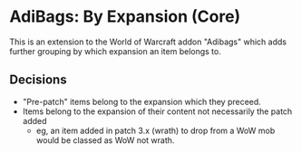 # AdiBags: By Expansion (Core)

This is an extension to the World of Warcraft addon "Adibags" which adds further grouping by which expansion an item belongs to.

## Decisions

- "Pre-patch" items belong to the expansion which they preceed.
- Items belong to the expansion of their content not necessarily the patch added
  * eg, an item added in patch 3.x (wrath) to drop from a WoW mob would be classed as WoW not wrath.